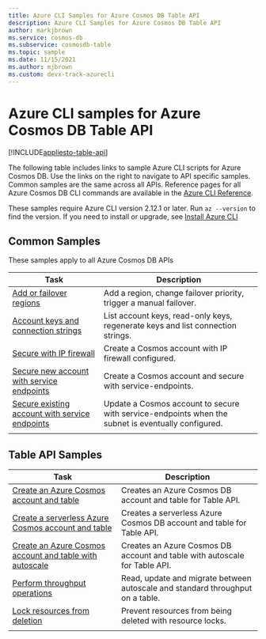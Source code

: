 ```yaml
---
title: Azure CLI Samples for Azure Cosmos DB Table API
description: Azure CLI Samples for Azure Cosmos DB Table API
author: markjbrown
ms.service: cosmos-db
ms.subservice: cosmosdb-table
ms.topic: sample
ms.date: 11/15/2021
ms.author: mjbrown 
ms.custom: devx-track-azurecli
---
```


# Azure CLI samples for Azure Cosmos DB Table API

[!INCLUDE[appliesto-table-api](../includes/appliesto-table-api.md)]

The following table includes links to sample Azure CLI scripts for Azure Cosmos DB. Use the links on the right to navigate to API specific samples. Common samples are the same across all APIs. Reference pages for all Azure Cosmos DB CLI commands are available in the [Azure CLI Reference](/cli/azure/cosmosdb). 

These samples require Azure CLI version 2.12.1 or later. Run `az --version` to find the version. If you need to install or upgrade, see [Install Azure CLI](/cli/azure/install-azure-cli)

## Common Samples

These samples apply to all Azure Cosmos DB APIs

|Task | Description |
|---|---|
| [Add or failover regions](../scripts/cli/common/regions.md) | Add a region, change failover priority, trigger a manual failover.|
| [Account keys and connection strings](../scripts/cli/common/keys.md) | List account keys, read-only keys, regenerate keys and list connection strings.|
| [Secure with IP firewall](../scripts/cli/common/ipfirewall.md)| Create a Cosmos account with IP firewall configured.|
| [Secure new account with service endpoints](../scripts/cli/common/service-endpoints.md)| Create a Cosmos account and secure with service-endpoints.|
| [Secure existing account with service endpoints](../scripts/cli/common/service-endpoints-ignore-missing-vnet.md)| Update a Cosmos account to secure with service-endpoints when the subnet is eventually configured.|
|||

## Table API Samples

|Task | Description |
|---|---|
| [Create an Azure Cosmos account and table](../scripts/cli/table/create.md)| Creates an Azure Cosmos DB account and table for Table API. |
| [Create a serverless Azure Cosmos account and table](../scripts/cli/table/serverless.md)| Creates a serverless Azure Cosmos DB account and table for Table API. |
| [Create an Azure Cosmos account and table with autoscale](../scripts/cli/table/autoscale.md)| Creates an Azure Cosmos DB account and table with autoscale for Table API. |
| [Perform throughput operations](../scripts/cli/table/throughput.md) | Read, update and migrate between autoscale and standard throughput on a table.|
| [Lock resources from deletion](../scripts/cli/table/lock.md)| Prevent resources from being deleted with resource locks.|
|||
